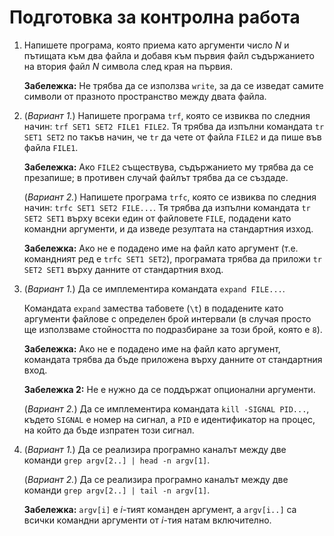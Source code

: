 # Подготовка за контролна работа

1. Напишете програма, която приема като аргументи число _N_ и пътищата към два файла и добавя към първия файл съдържанието на втория файл *N* символа след края на първия.

    **Забележка:** Не трябва да се използва `write`, за да се изведат самите символи от празното пространство между двата файла.

2. (*Вариант 1.*) Напишете програма `trf`, която се извиква по следния начин: `trf SET1 SET2 FILE1 FILE2`.  Тя трябва да изпълни командата `tr SET1 SET2` по такъв начин, че `tr` да чете от файла `FILE2` и да пише във файла `FILE1`.

    **Забележка:** Ако `FILE2` съществува, съдържанието му трябва да се презапише; в противен случай файлът трябва да се създаде.

    (*Вариант 2.*) Напишете програма `trfc`, която се извиква по следния начин: `trfc SET1 SET2 FILE...`.  Тя трябва да изпълни командата `tr SET2 SET1` върху всеки един от файловете `FILE`, подадени като командни аргументи, и да изведе резултата на стандартния изход.

    **Забележка:** Ако не е подадено име на файл като аргумент (т.е. командният ред е `trfc SET1 SET2`), програмата трябва да приложи `tr SET2 SET1` върху данните от стандартния вход.

3. (*Вариант 1.*) Да се имплементира командата `expand FILE...`.

    Командата `expand` замества табовете (`\t`) в подадените като аргументи файлове с определен брой интервали (в случая просто ще използваме стойността по подразбиране за този брой, която е `8`).

    **Забележка:** Ако не е подадено име на файл като аргумент, командата трябва да бъде приложена върху данните от стандартния вход.

    **Забележка 2:** Не е нужно да се поддържат опционални аргументи.

    (*Вариант 2.*) Да се имплементира командата `kill -SIGNAL PID...`, където `SIGNAL` е номер на сигнал, а `PID` е идентификатор на процес, на който да бъде изпратен този сигнал.

4. (*Вариант 1.*) Да се реализира програмно каналът между две команди `grep argv[2..] | head -n argv[1]`. 

    (*Вариант 2.*) Да се реализира програмно каналът между две команди `grep argv[2..] | tail -n argv[1]`. 

    **Забележка:** `argv[i]` е _i_-тият команден аргумент, а `argv[i..]` са всички командни аргументи от _i_-тия натам включително.
